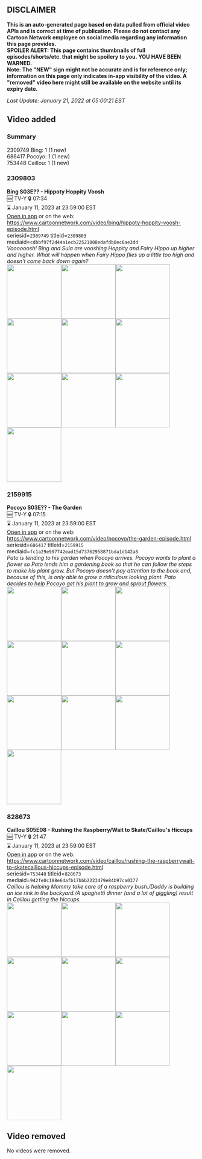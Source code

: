 ## DISCLAIMER
**This is an auto-generated page based on data pulled from official video APIs and is correct at time of publication. Please do not contact any Cartoon Network employee on social media regarding any information this page provides.**  
**SPOILER ALERT: This page contains thumbnails of full episodes/shorts/etc. that might be spoilery to you. YOU HAVE BEEN WARNED.**  
**Note: The "NEW" sign might not be accurate and is for reference only; information on this page only indicates in-app visibility of the video. A "removed" video here might still be available on the website until its expiry date.**  

_Last Update: January 21, 2022 at 05:00:21 EST_
## Video added
### Summary
2309749 Bing: 1 (1 new)  
686417 Pocoyo: 1 (1 new)  
753448 Caillou: 1 (1 new)  
### 2309803
**Bing S03E?? - Hippoty Hoppity Voosh**  
🆕 TV-Y 🔒 07:34  
⌛ January 11, 2023 at 23:59:00 EST  
[Open in app](https://cnvideo.sercomkc.org/redirector.html?type=cnapp&seriesid=1000000000093702&titleid=2309803&mediaid=cdbbf97f2d44a1ecb22521008edafdb0ec6ae3dd) or on the web: https://www.cartoonnetwork.com/video/bing/hippoty-hoppity-voosh-episode.html  
seriesid=`2309749` titleid=`2309803` mediaid=`cdbbf97f2d44a1ecb22521008edafdb0ec6ae3dd`  
_Voooooosh! Bing and Sula are vooshing Hoppity and Fairy Hippo up higher and higher. What will happen when Fairy Hippo flies up a little too high and doesn't come back down again?_  
<a href="https://s3.amazonaws.com/cartoonorchestrator/2309803_001_1280x720.jpg"><img src="https://s3.amazonaws.com/cartoonorchestrator/2309803_001_640x360.jpg" height="144px" /></a><a href="https://s3.amazonaws.com/cartoonorchestrator/2309803_002_1280x720.jpg"><img src="https://s3.amazonaws.com/cartoonorchestrator/2309803_002_640x360.jpg" height="144px" /></a><a href="https://s3.amazonaws.com/cartoonorchestrator/2309803_003_1280x720.jpg"><img src="https://s3.amazonaws.com/cartoonorchestrator/2309803_003_640x360.jpg" height="144px" /></a><a href="https://s3.amazonaws.com/cartoonorchestrator/2309803_004_1280x720.jpg"><img src="https://s3.amazonaws.com/cartoonorchestrator/2309803_004_640x360.jpg" height="144px" /></a><a href="https://s3.amazonaws.com/cartoonorchestrator/2309803_005_1280x720.jpg"><img src="https://s3.amazonaws.com/cartoonorchestrator/2309803_005_640x360.jpg" height="144px" /></a><a href="https://s3.amazonaws.com/cartoonorchestrator/2309803_006_1280x720.jpg"><img src="https://s3.amazonaws.com/cartoonorchestrator/2309803_006_640x360.jpg" height="144px" /></a><a href="https://s3.amazonaws.com/cartoonorchestrator/2309803_007_1280x720.jpg"><img src="https://s3.amazonaws.com/cartoonorchestrator/2309803_007_640x360.jpg" height="144px" /></a><a href="https://s3.amazonaws.com/cartoonorchestrator/2309803_008_1280x720.jpg"><img src="https://s3.amazonaws.com/cartoonorchestrator/2309803_008_640x360.jpg" height="144px" /></a><a href="https://s3.amazonaws.com/cartoonorchestrator/2309803_009_1280x720.jpg"><img src="https://s3.amazonaws.com/cartoonorchestrator/2309803_009_640x360.jpg" height="144px" /></a><a href="https://s3.amazonaws.com/cartoonorchestrator/2309803_010_1280x720.jpg"><img src="https://s3.amazonaws.com/cartoonorchestrator/2309803_010_640x360.jpg" height="144px" /></a>
### 2159915
**Pocoyo S03E?? - The Garden**  
🆕 TV-Y 🔒 07:15  
⌛ January 11, 2023 at 23:59:00 EST  
[Open in app](https://cnvideo.sercomkc.org/redirector.html?type=cnapp&seriesid=1000000000093702&titleid=2159915&mediaid=fc1a29e997742ead15d73762958871bda1d142a8) or on the web: https://www.cartoonnetwork.com/video/pocoyo/the-garden-episode.html  
seriesid=`686417` titleid=`2159915` mediaid=`fc1a29e997742ead15d73762958871bda1d142a8`  
_Pato is tending to his garden when Pocoyo arrives. Pocoyo wants to plant a flower so Pato lends him a gardening book so that he can follow the steps to make his plant grow. But Pocoyo doesn't pay attention to the book and, because of this, is only able to grow a ridiculous looking plant. Pato decides to help Pocoyo get his plant to grow and sprout flowers._  
<a href="https://s3.amazonaws.com/cartoonorchestrator/2159915_001_1280x720.jpg"><img src="https://s3.amazonaws.com/cartoonorchestrator/2159915_001_640x360.jpg" height="144px" /></a><a href="https://s3.amazonaws.com/cartoonorchestrator/2159915_002_1280x720.jpg"><img src="https://s3.amazonaws.com/cartoonorchestrator/2159915_002_640x360.jpg" height="144px" /></a><a href="https://s3.amazonaws.com/cartoonorchestrator/2159915_003_1280x720.jpg"><img src="https://s3.amazonaws.com/cartoonorchestrator/2159915_003_640x360.jpg" height="144px" /></a><a href="https://s3.amazonaws.com/cartoonorchestrator/2159915_004_1280x720.jpg"><img src="https://s3.amazonaws.com/cartoonorchestrator/2159915_004_640x360.jpg" height="144px" /></a><a href="https://s3.amazonaws.com/cartoonorchestrator/2159915_005_1280x720.jpg"><img src="https://s3.amazonaws.com/cartoonorchestrator/2159915_005_640x360.jpg" height="144px" /></a><a href="https://s3.amazonaws.com/cartoonorchestrator/2159915_006_1280x720.jpg"><img src="https://s3.amazonaws.com/cartoonorchestrator/2159915_006_640x360.jpg" height="144px" /></a><a href="https://s3.amazonaws.com/cartoonorchestrator/2159915_007_1280x720.jpg"><img src="https://s3.amazonaws.com/cartoonorchestrator/2159915_007_640x360.jpg" height="144px" /></a><a href="https://s3.amazonaws.com/cartoonorchestrator/2159915_008_1280x720.jpg"><img src="https://s3.amazonaws.com/cartoonorchestrator/2159915_008_640x360.jpg" height="144px" /></a><a href="https://s3.amazonaws.com/cartoonorchestrator/2159915_009_1280x720.jpg"><img src="https://s3.amazonaws.com/cartoonorchestrator/2159915_009_640x360.jpg" height="144px" /></a><a href="https://s3.amazonaws.com/cartoonorchestrator/2159915_010_1280x720.jpg"><img src="https://s3.amazonaws.com/cartoonorchestrator/2159915_010_640x360.jpg" height="144px" /></a>
### 828673
**Caillou S05E08 - Rushing the Raspberry/Wait to Skate/Caillou's Hiccups**  
🆕 TV-Y 🔒 21:47  
⌛ January 11, 2023 at 23:59:00 EST  
[Open in app](https://cnvideo.sercomkc.org/redirector.html?type=cnapp&seriesid=1000000000093702&titleid=828673&mediaid=942fe0c188e64afb17bbb2223479e84b97ca0377) or on the web: https://www.cartoonnetwork.com/video/caillou/rushing-the-raspberrywait-to-skatecaillous-hiccups-episode.html  
seriesid=`753448` titleid=`828673` mediaid=`942fe0c188e64afb17bbb2223479e84b97ca0377`  
_Caillou is helping Mommy take care of a raspberry bush./Daddy is building an ice rink in the backyard./A spaghetti dinner (and a lot of giggling) result in Caillou getting the hiccups._  
<a href="https://s3.amazonaws.com/cartoonorchestrator/828673_001_1280x720.jpg"><img src="https://s3.amazonaws.com/cartoonorchestrator/828673_001_640x360.jpg" height="144px" /></a><a href="https://s3.amazonaws.com/cartoonorchestrator/828673_002_1280x720.jpg"><img src="https://s3.amazonaws.com/cartoonorchestrator/828673_002_640x360.jpg" height="144px" /></a><a href="https://s3.amazonaws.com/cartoonorchestrator/828673_003_1280x720.jpg"><img src="https://s3.amazonaws.com/cartoonorchestrator/828673_003_640x360.jpg" height="144px" /></a><a href="https://s3.amazonaws.com/cartoonorchestrator/828673_004_1280x720.jpg"><img src="https://s3.amazonaws.com/cartoonorchestrator/828673_004_640x360.jpg" height="144px" /></a><a href="https://s3.amazonaws.com/cartoonorchestrator/828673_005_1280x720.jpg"><img src="https://s3.amazonaws.com/cartoonorchestrator/828673_005_640x360.jpg" height="144px" /></a><a href="https://s3.amazonaws.com/cartoonorchestrator/828673_006_1280x720.jpg"><img src="https://s3.amazonaws.com/cartoonorchestrator/828673_006_640x360.jpg" height="144px" /></a><a href="https://s3.amazonaws.com/cartoonorchestrator/828673_007_1280x720.jpg"><img src="https://s3.amazonaws.com/cartoonorchestrator/828673_007_640x360.jpg" height="144px" /></a><a href="https://s3.amazonaws.com/cartoonorchestrator/828673_008_1280x720.jpg"><img src="https://s3.amazonaws.com/cartoonorchestrator/828673_008_640x360.jpg" height="144px" /></a><a href="https://s3.amazonaws.com/cartoonorchestrator/828673_009_1280x720.jpg"><img src="https://s3.amazonaws.com/cartoonorchestrator/828673_009_640x360.jpg" height="144px" /></a><a href="https://s3.amazonaws.com/cartoonorchestrator/828673_010_1280x720.jpg"><img src="https://s3.amazonaws.com/cartoonorchestrator/828673_010_640x360.jpg" height="144px" /></a>
## Video removed
No videos were removed.  
